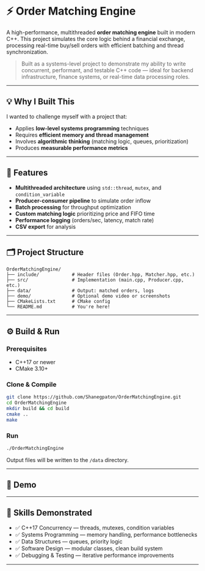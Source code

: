 # ⚡ Order Matching Engine

A high-performance, multithreaded **order matching engine** built in modern C++. This project simulates the core logic behind a financial exchange, processing real-time buy/sell orders with efficient batching and thread synchronization.

> Built as a systems-level project to demonstrate my ability to write concurrent, performant, and testable C++ code — ideal for backend infrastructure, finance systems, or real-time data processing roles.

---

## 💡 Why I Built This

I wanted to challenge myself with a project that:
- Applies **low-level systems programming** techniques
- Requires **efficient memory and thread management**
- Involves **algorithmic thinking** (matching logic, queues, prioritization)
- Produces **measurable performance metrics**

---

## 🧠 Features

- **Multithreaded architecture** using `std::thread`, `mutex`, and `condition_variable`
- **Producer-consumer pipeline** to simulate order inflow
- **Batch processing** for throughput optimization
- **Custom matching logic** prioritizing price and FIFO time
- **Performance logging** (orders/sec, latency, match rate)
- **CSV export** for analysis

---

## 🗂️ Project Structure

```
OrderMatchingEngine/
├── include/            # Header files (Order.hpp, Matcher.hpp, etc.)
├── src/                # Implementation (main.cpp, Producer.cpp, etc.)
├── data/               # Output: matched orders, logs
├── demo/               # Optional demo video or screenshots
├── CMakeLists.txt      # CMake config
└── README.md           # You're here!
```

---

## ⚙️ Build & Run

### Prerequisites

- C++17 or newer
- CMake 3.10+

### Clone & Compile

```bash
git clone https://github.com/Shanegpaton/OrderMatchingEngine.git
cd OrderMatchingEngine
mkdir build && cd build
cmake ..
make
```

### Run

```bash
./OrderMatchingEngine
```

Output files will be written to the `/data` directory.

---

## 🎥 Demo




---

## 🧠 Skills Demonstrated

- ✅ C++17 Concurrency — threads, mutexes, condition variables
- ✅ Systems Programming — memory handling, performance bottlenecks
- ✅ Data Structures — queues, priority logic
- ✅ Software Design — modular classes, clean build system
- ✅ Debugging & Testing — iterative performance improvements

---
